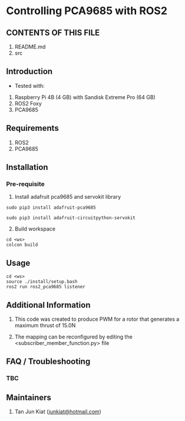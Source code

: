 # Controlling PCA9685 with ROS2

CONTENTS OF THIS FILE
---------------------
1. README.md
2. src

Introduction
---------------------

- Tested with:
1. Raspberry Pi 4B (4 GB) with Sandisk Extreme Pro (64 GB)
2. ROS2 Foxy
3. PCA9685


Requirements
---------------------
1. ROS2
2. PCA9685

Installation
---------------------

### Pre-requisite
1. Install adafruit pca9685 and servokit library
```
sudo pip3 install adafruit-pca9685
```
```
sudo pip3 install adafruit-circuitpython-servokit
```

2. Build workspace
```
cd <ws>
colcon build
```

Usage
---------------------
```
cd <ws>
source ./install/setup.bash
ros2 run ros2_pca9685 listener
```

Additional Information
---------------------
1. This code was created to produce PWM for a rotor that generates a maximum thrust of 15.0N

2. The mapping can be reconfigured by editing the <subscriber_member_function.py> file



FAQ / Troubleshooting
---------------------
### TBC


Maintainers
---------------------
1. Tan Jun Kiat (junkiat@hotmail.com)
